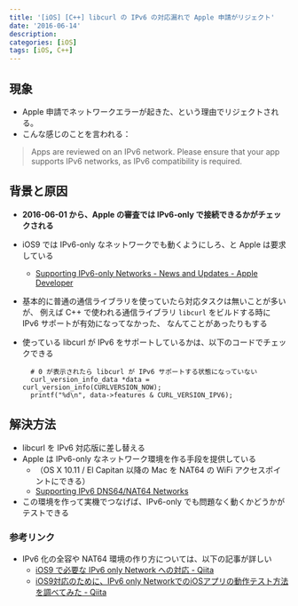 ```yaml
---
title: '[iOS] [C++] libcurl の IPv6 の対応漏れで Apple 申請がリジェクト'
date: '2016-06-14'
description:
categories: [iOS]
tags: [iOS, C++]
---
```


## 現象

- Apple 申請でネットワークエラーが起きた、という理由でリジェクトされる。
- こんな感じのことを言われる：

> Apps are reviewed on an IPv6 network. Please ensure that your app supports IPv6 networks, as IPv6 compatibility is required.

## 背景と原因

- **2016-06-01 から、Apple の審査では IPv6-only で接続できるかがチェックされる**
- iOS9 では IPv6-only なネットワークでも動くようにしろ、と Apple は要求している
    - [Supporting IPv6-only Networks - News and Updates - Apple Developer](https://developer.apple.com/news/?id=05042016a)
- 基本的に普通の通信ライブラリを使っていたら対応タスクは無いことが多いが、
  例えば C++ で使われる通信ライブラリ `libcurl` をビルドする時に IPv6 サポートが有効になってなかった、
  なんてことがあったりもする
- 使っている libcurl が IPv6 をサポートしているかは、以下のコードでチェックできる

        # 0 が表示されたら libcurl が IPv6 サポートする状態になっていない
        curl_version_info_data *data = curl_version_info(CURLVERSION_NOW);
        printf("%d\n", data->features & CURL_VERSION_IPV6);

## 解決方法

- libcurl を IPv6 対応版に差し替える
- Apple は IPv6-only なネットワーク環境を作る手段を提供している
    - （OS X 10.11 / El Capitan 以降の Mac を NAT64 の WiFi アクセスポイントにできる）
    - [Supporting IPv6 DNS64/NAT64 Networks](https://developer.apple.com/library/ios/documentation/NetworkingInternetWeb/Conceptual/NetworkingOverview/UnderstandingandPreparingfortheIPv6Transition/UnderstandingandPreparingfortheIPv6Transition.html)
- この環境を作って実機でつなげば、IPv6-only でも問題なく動くかどうかがテストできる

### 参考リンク

- IPv6 化の全容や NAT64 環境の作り方については、以下の記事が詳しい
    - [iOS9 で必要な IPv6 only Network への対応 - Qiita](http://qiita.com/shao1555/items/4433803419dfc72bf80b)
    - [iOS9対応のために、IPv6 only NetworkでのiOSアプリの動作テスト方法を調べてみた - Qiita](http://qiita.com/yonell/items/16c08e541b4a2b84b0a3)


